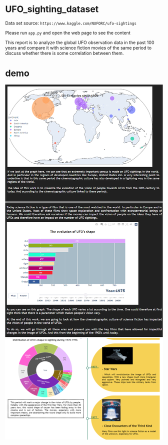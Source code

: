 # UFO_sighting_dataset
Data set source: `https://www.kaggle.com/NUFORC/ufo-sightings`

Please run `app.py` and open the web page to see the content

This report is to analyze the global UFO observation data in the past 100 years and compare it with science fiction movies of the same period to discuss whether there is some correlation between them.

# demo
![Screenshot](./demo/1.png)
![Screenshot](./demo/2.png)
![Screenshot](./demo/3.png)
